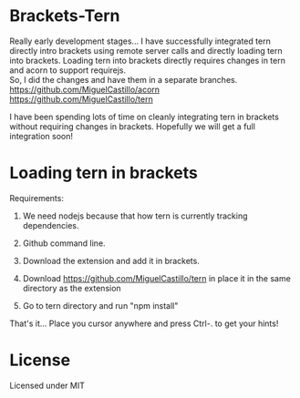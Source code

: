 Brackets-Tern
=============

Really early development stages...  I have successfully integrated tern directly intro brackets using remote server calls and directly loading tern into brackets.  Loading tern into brackets directly requires changes in tern and acorn to support requirejs.<br>  So, I did the changes and have them in a separate branches.<br>
https://github.com/MiguelCastillo/acorn<br>
https://github.com/MiguelCastillo/tern<br>

I have been spending lots of time on cleanly integrating tern in brackets without requiring changes in brackets.  Hopefully we will get a full integration soon!


Loading tern in brackets
=============

Requirements:
1. We need nodejs because that how tern is currently tracking dependencies.
2. Github command line.

1. Download the extension and add it in brackets.
2. Download https://github.com/MiguelCastillo/tern in place it in the same directory as the extension
3. Go to tern directory and run "npm install"

That's it...  Place you cursor anywhere and press Ctrl-. to get your hints!


License
=============

Licensed under MIT
